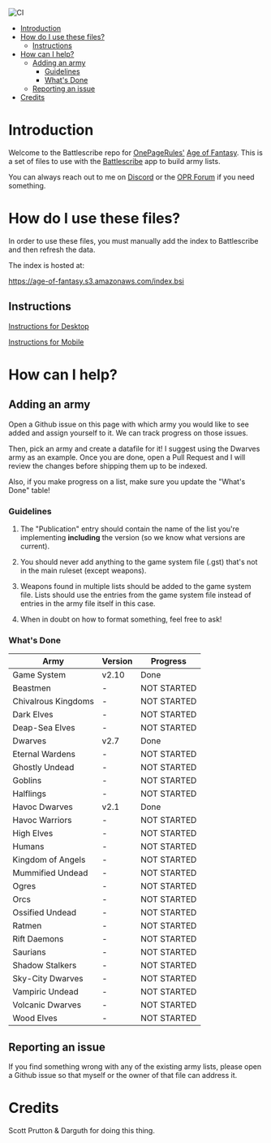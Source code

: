 ![CI](https://github.com/sprutton1/GrimdarkFutureBattlescribe/workflows/CI/badge.svg?branch=master)

<!-- TOC -->
- [Introduction](#introduction) 
- [How do I use these files?](#how-do-i-use-these-files)
   - [Instructions](#instructions)
- [How can I help?](#how-can-i-help)
   - [Adding an army](#adding-an-army)
      - [Guidelines](#guidelines)
      - [What's Done](#whats-done)
   - [Reporting an issue](#reporting-an-issue)
- [Credits](#credits)
<!-- /TOC -->

# Introduction

Welcome to the Battlescribe repo for [OnePageRules'](https://onepagerules.com/)
[Age of Fantasy](https://onepagerules.com/portfolio/age-of-fantasy/). This is
a set of files to use with the [Battlescribe](https://battlescribe.net/) app to
build army lists.

You can always reach out to me on
[Discord](https://discordapp.com/channels/610199287346888743/610199287346888746)
or the [OPR Forum](http://forum.onepagerules.com/) if you need something.

# How do I use these files?

In order to use these files, you must manually add the index to Battlescribe and
then refresh the data.

The index is hosted at:

https://age-of-fantasy.s3.amazonaws.com/index.bsi

## Instructions

[Instructions for Desktop](./desktop.md)

[Instructions for Mobile](./mobile.md)

# How can I help?

## Adding an army

Open a Github issue on this page with which army you would like to see added and
assign yourself to it. We can track progress on those issues.

Then, pick an army and create a datafile for it! I suggest using the Dwarves army as an example. Once you are done, open a Pull Request and I will
review the changes before shipping them up to be indexed.

Also, if you make progress on a list, make sure you update the "What's Done"
table!

### Guidelines

1. The "Publication" entry should contain the name of the list you're
   implementing **including** the version (so we know what versions are
   current).

2. You should never add anything to the game system file (.gst) that's not in
   the main ruleset (except weapons).

3. Weapons found in multiple lists should be added to the game system file.
   Lists should use the entries from the game system file instead of entries in
   the army file itself in this case.

4. When in doubt on how to format something, feel free to ask!

### What's Done

| Army | Version | Progress |
|---|---|---|
|Game System|v2.10|Done|
|Beastmen|-|NOT STARTED|
|Chivalrous Kingdoms|-|NOT STARTED|
|Dark Elves|-|NOT STARTED|
|Deap-Sea Elves|-|NOT STARTED|
|Dwarves|v2.7|Done|
|Eternal Wardens|-|NOT STARTED|
|Ghostly Undead|-|NOT STARTED|
|Goblins|-|NOT STARTED|
|Halflings|-|NOT STARTED|
|Havoc Dwarves|v2.1|Done|
|Havoc Warriors|-|NOT STARTED|
|High Elves|-|NOT STARTED|
|Humans|-|NOT STARTED|
|Kingdom of Angels|-|NOT STARTED|
|Mummified Undead|-|NOT STARTED|
|Ogres|-|NOT STARTED|
|Orcs|-|NOT STARTED|
|Ossified Undead|-|NOT STARTED|
|Ratmen|-|NOT STARTED|
|Rift Daemons|-|NOT STARTED|
|Saurians|-|NOT STARTED|
|Shadow Stalkers|-|NOT STARTED|
|Sky-City Dwarves|-|NOT STARTED|
|Vampiric Undead|-|NOT STARTED|
|Volcanic Dwarves|-|NOT STARTED|
|Wood Elves|-|NOT STARTED|

## Reporting an issue

If you find something wrong with any of the existing army lists, please open a
Github issue so that myself or the owner of that file can address it.

# Credits

Scott Prutton & Darguth for doing this thing.
